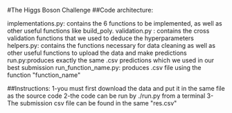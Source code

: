 #The Higgs Boson Challenge
##Code architecture:

implementations.py: contains the 6 functions to be implemented, as well as other useful functions like build_poly.
validation.py : contains the cross validation functions that we used to deduce the hyperparameters
helpers.py: contains the functions necessary for data cleaning as well as other useful functions to upload the data and make predictions
run.py:produces exactly the same .csv predictions which we used in our best submission
run_function_name.py: produces .csv file using the function "function_name"

##Instructions:
1-you must first download the data and put it in the same file as the source code
2-the code can be run by ./run.py from a terminal
3- The submission csv file can be found in the same "res.csv"

